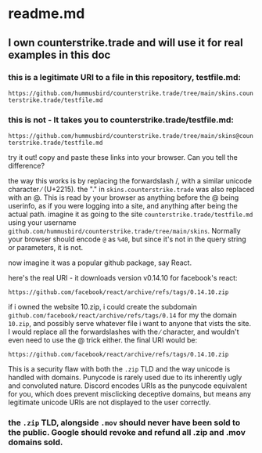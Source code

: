 # readme.md

## I own counterstrike.trade and will use it for real examples in this doc

### this is a legitimate URI to a file in this repository, testfile.md:

`https://github.com/hummusbird/counterstrike.trade/tree/main/skins.counterstrike.trade/testfile.md`

### this is not - It takes you to counterstrike.trade/testfile.md:

`https://github.com∕hummusbird∕counterstrike.trade∕tree∕main∕skins@counterstrike.trade/testfile.md`

try it out! copy and paste these links into your browser. Can you tell the difference?

the way this works is by replacing the forwardslash /, with a similar unicode character ∕ (U+2215). the "." in `skins.counterstrike.trade` was also replaced with an @. This is read by your browser as anything before the @ being userinfo, as if you were logging into a site, and anything after being the actual path.
imagine it as going to the site `counterstrike.trade/testfile.md` using your username `github.com∕hummusbird∕counterstrike.trade∕tree∕main∕skins`. Normally your browser should encode `@` as `%40`, but since it's not in the query string or parameters, it is not.

now imagine it was a popular github package, say React.

here's the real URI - it downloads version v0.14.10 for facebook's react:

`https://github.com/facebook/react/archive/refs/tags/0.14.10.zip`


if i owned the website 10.zip, i could create the subdomain `github.com∕facebook∕react∕archive∕refs∕tags∕0.14` for my the domain `10.zip`, and possibly serve whatever file i want to anyone that vists the site. I would replace all the forwardslashes with the ∕ character, and wouldn't even need to use the @ trick either. the final URI would be:

`https://github.com∕facebook∕react∕archive∕refs∕tags∕0.14.10.zip`

This is a security flaw with both the `.zip` TLD and the way unicode is handled with domains. Punycode is rarely used due to its inherently ugly and convoluted nature. Discord encodes URIs as the punycode equivalent for you, which does prevent misclicking deceptive domains, but means any legitimate unicode URIs are not displayed to the user correctly.

### the `.zip` TLD, alongside `.mov` should never have been sold to the public. Google should revoke and refund all .zip and .mov domains sold.